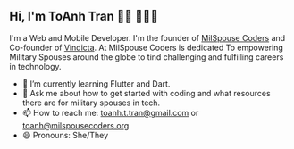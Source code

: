 ## Hi, I'm ToAnh Tran 👋🏼 👩🏻‍💻

I'm a Web and Mobile Developer. I'm the founder of  [MilSpouse Coders](https:https://milspousecoders.org/) and Co-founder of [Vindicta](https://vindicta.dev/). At MilSpouse Coders is dedicated To empowering Military Spouses around the globe to tind challenging and fulfilling careers in technology.


- 🌱 I’m currently learning Flutter and Dart.
- 💬 Ask me about how to get started with coding and what resources there are for military spouses in tech.
- 📫 How to reach me: toanh.t.tran@gmail.com or toanh@milspousecoders.org
- 😄 Pronouns: She/They

<!--
**toanhtran/toanhtran** is a ✨ _special_ ✨ repository because its `README.md` (this file) appears on your GitHub profile.





- ⚡ Fun fact: 
-->

